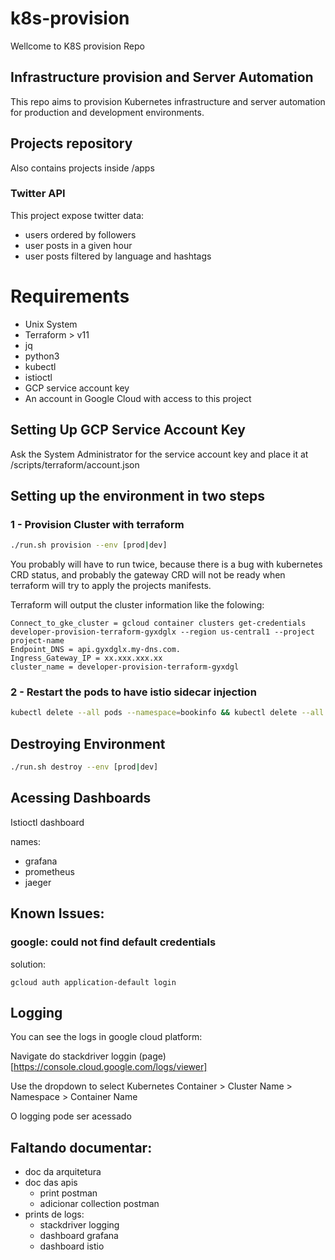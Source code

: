 
# k8s-provision
Wellcome to K8S provision Repo

## Infrastructure provision and Server Automation
This repo aims to provision Kubernetes infrastructure and server automation for production and development environments.

## Projects repository 
Also contains projects inside /apps 

### Twitter API 
This project expose twitter data:
- users ordered by followers
- user posts in a given hour
- user posts filtered by language and hashtags 

# Requirements
- Unix System
- Terraform > v11
- jq
- python3
- kubectl
- istioctl
- GCP service account key
- An account in Google Cloud with access to this project

## Setting Up GCP Service Account Key
Ask the System Administrator for the service account key and place it at
/scripts/terraform/account.json

## Setting up the environment in two steps

### 1 - Provision Cluster  with terraform

```bash
./run.sh provision --env [prod|dev]
```

You probably will have to run twice, because there is a bug 
with kubernetes CRD status, and probably the gateway CRD will not
be ready when terraform will try to apply the projects manifests.

Terraform will output the cluster information like the folowing:
```
Connect_to_gke_cluster = gcloud container clusters get-credentials developer-provision-terraform-gyxdglx --region us-central1 --project project-name
Endpoint_DNS = api.gyxdglx.my-dns.com.
Ingress_Gateway_IP = xx.xxx.xxx.xx
cluster_name = developer-provision-terraform-gyxdgl
```


### 2 - Restart the pods to have istio sidecar injection
```bash
kubectl delete --all pods --namespace=bookinfo && kubectl delete --all pods --namespace=api
```

## Destroying Environment

```bash
./run.sh destroy --env [prod|dev]
```

## Acessing Dashboards
Istioctl dashboard <dashboard-name>

names:
- grafana
- prometheus
- jaeger

## Known Issues:
### google: could not find default credentials

solution:
```
gcloud auth application-default login
```

## Logging
You can see the logs in google cloud platform:

Navigate do stackdriver loggin (page)[https://console.cloud.google.com/logs/viewer]

Use the dropdown to select Kubernetes Container > Cluster Name > Namespace > Container Name


O logging pode ser acessado 
## Faltando documentar:
- doc da arquitetura
- doc das apis
  - print postman
  - adicionar collection postman
- prints de logs:
  - stackdriver logging
  - dashboard grafana
  - dashboard istio
